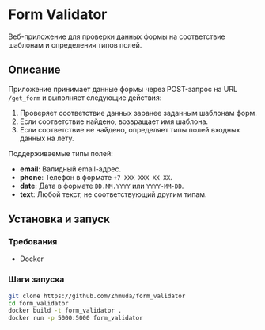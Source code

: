 # Form Validator

Веб-приложение для проверки данных формы на соответствие шаблонам и определения типов полей.

## Описание

Приложение принимает данные формы через POST-запрос на URL `/get_form` и выполняет следующие действия:
1. Проверяет соответствие данных заранее заданным шаблонам форм.
2. Если соответствие найдено, возвращает имя шаблона.
3. Если соответствие не найдено, определяет типы полей входных данных на лету.

Поддерживаемые типы полей:
- **email**: Валидный email-адрес.
- **phone**: Телефон в формате `+7 XXX XXX XX XX`.
- **date**: Дата в формате `DD.MM.YYYY` или `YYYY-MM-DD`.
- **text**: Любой текст, не соответствующий другим типам.

## Установка и запуск

### Требования
- Docker

### Шаги запуска
   ```bash
   git clone https://github.com/Zhmuda/form_validator
   cd form_validator
   docker build -t form_validator .
   docker run -p 5000:5000 form_validator

